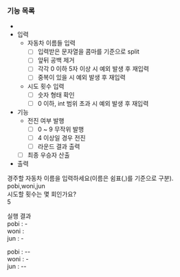 ### 기능 목록
- 
- 입력
  - 자동차 이름들 입력
    - [ ] 입력받은 문자열을 콤마를 기준으로 split
    - [ ] 앞뒤 공백 제거
    - [ ] 각각 0 이하 5자 이상 시 예외 발생 후 재입력
    - [ ] 중복이 있을 시 예외 발생 후 재입력
  - 시도 횟수 입력
    - [ ] 숫자 형태 확인
    - [ ] 0 이하, int 범위 초과 시 예외 발생 후 재입력

- 기능
  - 전진 여부 발행
    - [ ] 0 ~ 9 무작위 발행
    - [ ] 4 이상일 경우 전진
    - [ ] 라운드 결과 출력
  - [ ] 최종 우승자 산출 
   
- 출력   

경주할 자동차 이름을 입력하세요(이름은 쉼표(,)를 기준으로 구분).   
pobi,woni,jun   
시도할 횟수는 몇 회인가요?   
5

실행 결과   
pobi : -   
woni :   
jun : -   

pobi : --   
woni : -   
jun : --   